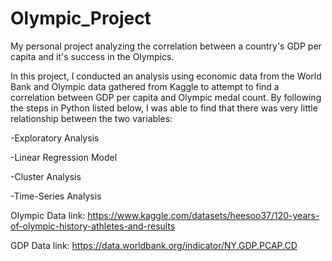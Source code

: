 # Olympic_Project
My personal project analyzing the correlation between a country's GDP per capita and it's success in the Olympics.


In this project, I conducted an analysis using economic data from the World Bank and Olympic data gathered from Kaggle to 
attempt to find a correlation between GDP per capita and Olympic medal count. By following the steps in Python listed below, I was 
able to find that there was very little relationship between the two variables:

-Exploratory Analysis

-Linear Regression Model

-Cluster Analysis

-Time-Series Analysis



Olympic Data link: https://www.kaggle.com/datasets/heesoo37/120-years-of-olympic-history-athletes-and-results

GDP Data link: https://data.worldbank.org/indicator/NY.GDP.PCAP.CD
